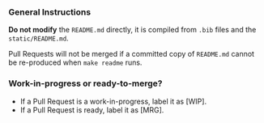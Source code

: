 ### General Instructions

**Do not modify** the `README.md` directly, it is compiled from `.bib` files
and the `static/README.md`.

Pull Requests will not be merged if a committed copy of `README.md` cannot
be re-produced when `make readme` runs.

### Work-in-progress or ready-to-merge?

- If a Pull Request is a work-in-progress, label it as [WIP].
- If a Pull Request is ready, label it as [MRG].
